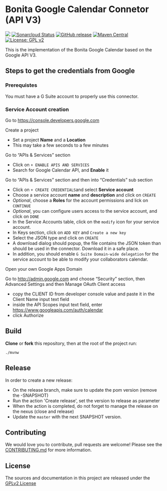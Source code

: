 # Bonita Google Calendar Connetor (API V3)
![](https://github.com/bonitasoft/bonita-connector-googlecalendar-V3/workflows/Build/badge.svg)
[![Sonarcloud Status](https://sonarcloud.io/api/project_badges/measure?project=bonitasoft_bonita-connector-googlecalendar-V3&metric=alert_status)](https://sonarcloud.io/dashboard?id=bonitasoft_bonita-connector-googlecalendar-V3)
[![GitHub release](https://img.shields.io/github/v/release/bonitasoft/bonita-connector-googlecalendar-v3?color=blue&label=Release)](https://github.com/bonitasoft/bonita-connector-googlecalendar-V3/releases)
[![Maven Central](https://img.shields.io/maven-central/v/org.bonitasoft.connectors/bonita-connector-google-calendar-v3.svg?label=Maven%20Central&color=orange)](https://search.maven.org/search?q=g:%22org.bonitasoft.connectors%22%20AND%20a:%22bonita-connector-google-calendar-v3%22)
[![License: GPL v2](https://img.shields.io/badge/License-GPL%20v2-yellow.svg)](https://www.gnu.org/licenses/old-licenses/gpl-2.0.en.html)

This is the implementation of the Bonita Google Calendar based on the Google API V3.

## Steps to get the credentials from Google

### Prerequistes

You must have a G Suite account to properly use this connector.

### Service Account creation

Go to https://console.developers.google.com

Create a project
   - Set a project **Name** and a **Location**
   - This may take a few seconds to a few minutes

Go to “APIs & Services” section
   - Click on `+ ENABLE APIS AND SERVICES`
   - Search for Google Calendar API, and **Enable** it

Go to “APIs & Services” section and then into “Credentials” sub section

   - Click on `+ CREATE CREDENTIALS`and select **Service account**
   - Choose a service account **name** and **description** and click on `CREATE`
   - *Optional*, choose a **Roles** for the account permissions and lick on `CONTINUE`
   - *Optional*, you can configure users access to the service account, and click on `DONE`
   - In the Service Accounts table, click on the `modify` icon for your service account.
   - In Keys section, click on `ADD KEY` and `Create a new key`
   - Select the JSON type and click on `CREATE`
   - A download dialog should popup, the file contains the JSON token than should be used in the connector. Download it in a safe place.
   - In addition, you should enable `G Suite Domain-wide delegation` for the service account to be able to modify your collaborators calendar.

Open your own Google Apps Domain

Go to http://admin.google.com and choose “Security” section, then Advanced Settings and then Manage OAuth Client access

   - copy the CLIENT ID from developer console value and paste it in the Client Name input text field
   - inside the API Scopes input text field, enter https://www.googleapis.com/auth/calendar
   - click Authorize

## Build

__Clone__ or __fork__ this repository, then at the root of the project run:

`./mvnw`

## Release

In order to create a new release: 
- On the release branch, make sure to update the pom version (remove the -SNAPSHOT)
- Run the action 'Create release', set the version to release as parameter
- When the action is completed, do not forget to manage the release on the nexus (close and release)
- Update the `master` with the next SNAPSHOT version.

## Contributing

We would love you to contribute, pull requests are welcome! Please see the [CONTRIBUTING.md](CONTRIBUTING.md) for more information.

## License

The sources and documentation in this project are released under the [GPLv2 License](LICENSE)


